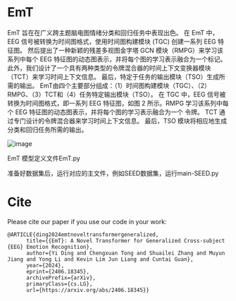 # EmT
EmT 旨在在广义跨主题脑电图情绪分类和回归任务中表现出色。 在 EmT 中，EEG 信号被转换为时间图格式，使用时间图构建模块 (TGC) 创建一系列 EEG 特征图。 然后提出了一种新颖的残差多视图金字塔 GCN 模块（RMPG）来学习该系列中每个 EEG 特征图的动态图表示，并将每个图的学习表示融合为一个标记。 此外，我们设计了一个具有两种类型的令牌混合器的时间上下文变换器模块（TCT）来学习时间上下文信息。 最后，特定于任务的输出模块（TSO）生成所需的输出。 
EmT由四个主要部分组成：（1）时间图构建模块（TGC）、（2）RMPG、（3）TCT和（4）任务特定输出模块（TSO）。 在 TGC 中，EEG 信号被转换为时间图格式，即一系列 EEG 特征图，如图 2 所示。RMPG 学习该系列中每个 EEG 特征图的动态图表示，并将每个图的学习表示融合为一个 令牌。 TCT 通过专门设计的令牌混合器来学习时间上下文信息。 最后，TSO 模块将相应地生成分类和回归任务所需的输出。

![image](https://github.com/user-attachments/assets/f4b5f360-5fd9-468b-bc54-ac92e247486f)

EmT 模型定义文件EmT.py

准备好数据集后，运行对应的主文件，例如SEED数据集，运行main-SEED.py

# Cite
Please cite our paper if you use our code in your work:

```
@ARTICLE{ding2024emtnoveltransformergeneralized,
      title={{EmT}: A Novel Transformer for Generalized Cross-subject {EEG} Emotion Recognition}, 
      author={Yi Ding and Chengxuan Tong and Shuailei Zhang and Muyun Jiang and Yong Li and Kevin Lim Jun Liang and Cuntai Guan},
      year={2024},
      eprint={2406.18345},
      archivePrefix={arXiv},
      primaryClass={cs.LG},
      url={https://arxiv.org/abs/2406.18345}}
```
